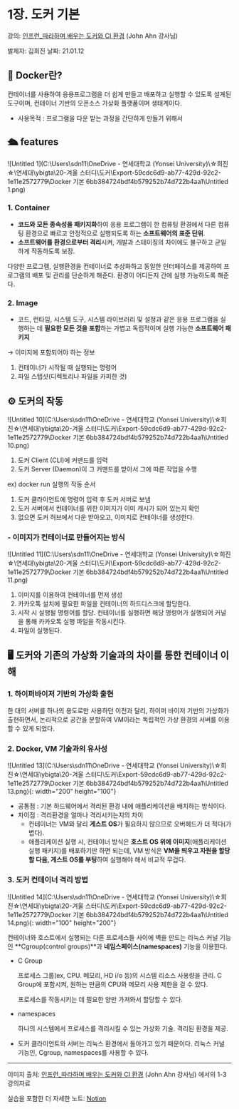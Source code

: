 # 1장. 도커 기본

강의: [인프런_따라하며 배우는 도커와 CI 환경](https://www.inflearn.com/course/%EB%94%B0%EB%9D%BC%ED%95%98%EB%A9%B0-%EB%B0%B0%EC%9A%B0%EB%8A%94-%EB%8F%84%EC%BB%A4-ci/) (John Ahn 강사님) 

발제자: 김희진
날짜: 21.01.12



## 📒 Docker란?

컨테이너를 사용하여 응용프로그램을 더 쉽게 만들고 배포하고 실행할 수 있도록 설계된 도구이며, 컨테이너 기반의 오픈소스 가상화 플랫폼이며 생태계이다. 

- 사용목적 : 프로그램을 다운 받는 과정을 간단하게 만들기 위해서



## 🛳️ features

![Untitled 1](C:\Users\sdn11\OneDrive - 연세대학교 (Yonsei University)\☆희진☆\연세대\ybigta\20-겨울 스터디\도커\Export-59cdc6d9-ab77-429d-92c2-1e11e2572779\Docker 기본 6bb384724bdf4b579252b74d722b4aa1\Untitled 1.png)

### 1. Container 

- **코드와 모든 종속성을 패키지화**하여 응용 프로그램이 한 컴퓨팅 환경에서 다른 컴퓨팅 환경으로 빠르고 안정적으로 실행되도록 하는 **소프트웨어의 표준 단위**.
- **소프트웨어를 환경으로부터 격리**시켜, 개발과 스테이징의 차이에도 불구하고 균일하게 작동하도록 보장.

다양한 프로그램, 실행환경을 컨테이너로 추상화하고 동일한 인터페이스를 제공하여 프로그램의 배포 및 관리를 단순하게 해준다. 환경이 어디든지 간에 실행 가능하도록 해준다. 

### 2. Image

- 코드, 런타임, 시스템 도구, 시스템 라이브러리 및 설정과 같은 응용 프로그램을 실행하는 데 **필요한 모든 것을 포함**하는 가볍고 독립적이며 실행 가능한 **소프트웨어 패키지**

 → 이미지에 포함되어야 하는 정보

1. 컨테이너가 시작될 때 실행되는 명령어
2. 파일 스탭샷(디렉토리나 파일을 카피한 것)





## ⚙️ 도커의 작동

![Untitled 10](C:\Users\sdn11\OneDrive - 연세대학교 (Yonsei University)\☆희진☆\연세대\ybigta\20-겨울 스터디\도커\Export-59cdc6d9-ab77-429d-92c2-1e11e2572779\Docker 기본 6bb384724bdf4b579252b74d722b4aa1\Untitled 10.png)

1. 도커 Client (CLI)에 커맨드를 입력
2. 도커 Server (Daemon)이 그 커맨드를 받아서 그에 따른 작업을 수행



ex) docker run 실행의 작동 순서

1. 도커 클라이언트에 명령어 입력 후 도커 서버로 보냄
2. 도커 서버에서 컨테이너를 위한 이미지가 이미 캐시가 되어 있는지 확인
3. 없으면 도커 허브에서 다운 받아오고, 이미지로 컨테이너를 생성한다.



### - 이미지가 컨테이너로 만들어지는 방식

![Untitled 11](C:\Users\sdn11\OneDrive - 연세대학교 (Yonsei University)\☆희진☆\연세대\ybigta\20-겨울 스터디\도커\Export-59cdc6d9-ab77-429d-92c2-1e11e2572779\Docker 기본 6bb384724bdf4b579252b74d722b4aa1\Untitled 11.png)

1. 이미지를 이용하여 컨테이너를 먼저 생성
2. 카카오톡 설치에 필요한 파일을 컨테이너의 하드디스크에 할당한다.
3. 시작 시 실행될 명령어를 할당. 컨테이너를 실행하면 해당 명령어가 실행되어 커널을 통해 카카오톡 실행 파일을 작동시킨다.
4. 파일이 실행된다.



## 🖥️ 도커와 기존의 가상화 기술과의 차이를 통한 컨테이너 이해

### 1. 하이퍼바이저 기반의 가상화 출현

한 대의 서버를 하나의 용도로만 사용하던 이전과 달리, 하이퍼 바이저 기반의 가상화가 출현하면서, 논리적으로 공간을 분할하여 VM이라는 독립적인 가상 환경의 서버를 이용할 수 있게 되었다. 



### 2. Docker, VM 기술과의 유사성

![Untitled 13](C:\Users\sdn11\OneDrive - 연세대학교 (Yonsei University)\☆희진☆\연세대\ybigta\20-겨울 스터디\도커\Export-59cdc6d9-ab77-429d-92c2-1e11e2572779\Docker 기본 6bb384724bdf4b579252b74d722b4aa1\Untitled 13.png){: width="200" height="100"}



- 공통점 : 기본 하드웨어에서 격리된 환경 내에 애플리케이션을 배치하는 방식이다.
- 차이점 : 격리환경을 얼마나 격리시키는지의 차이
  - 컨테이너는 VM와 달리 **게스트 OS**가 필요하지 않으므로 오버헤드가 더 적다(가볍다).
  - 애플리케이션 실행 시, 컨테이너 방식은 **호스트 OS 위에 이미지**(애플리케이션 실행 패키지)를 배포하기만 하면 되는데, VM 방식은 **VM을 띄우고 자원을 할당할 다음, 게스트 OS를 부팅**하여 실행해야 해서 비교적 무겁다.

### 3. 도커 컨테이너 격리 방법

![Untitled 14](C:\Users\sdn11\OneDrive - 연세대학교 (Yonsei University)\☆희진☆\연세대\ybigta\20-겨울 스터디\도커\Export-59cdc6d9-ab77-429d-92c2-1e11e2572779\Docker 기본 6bb384724bdf4b579252b74d722b4aa1\Untitled 14.png){: width="100" height="200"}

컨테이너와 호스트에서 실행되는 다른 프로세스들 사이에 벽을 만드는 리눅스 커널 기능인 **Cgroup(control groups)**과 **네임스페이스(namespaces)** 기능을 이용한다.

- C Group

  프로세스 그룹(ex, CPU. 메모리, HD i/o 등)의 시스템 리소스 사용량을 관리. C Group에 포함시켜, 원하는 만큼의 CPU와 메모리 사용 제한을 걸 수 있다. 

  프로세스를 작동시키는 데 필요한 양만 가져와서 할당할 수 있다.

- namespaces

  하나의 시스템에서 프로세스를 격리시킬 수 있는 가상화 기술. 격리된 환경을 제공.

- 도커 클라이언트와 서버는 리눅스 환경에서 돌아가고 있기 때문이다. 리눅스 커널 기능인, Cgroup, namespaces를 사용할 수 있다.



---

이미지 출처: [인프런_따라하며 배우는 도커와 CI 환경](https://www.inflearn.com/course/%EB%94%B0%EB%9D%BC%ED%95%98%EB%A9%B0-%EB%B0%B0%EC%9A%B0%EB%8A%94-%EB%8F%84%EC%BB%A4-ci/) (John Ahn 강사님) 에서의 1-3 강의자료

실습을 포함한 더 자세한 노트: [Notion](https://www.notion.so/gimmizz/Docker-ed04a43fff50465bbc1b9b2b45c7756f)

